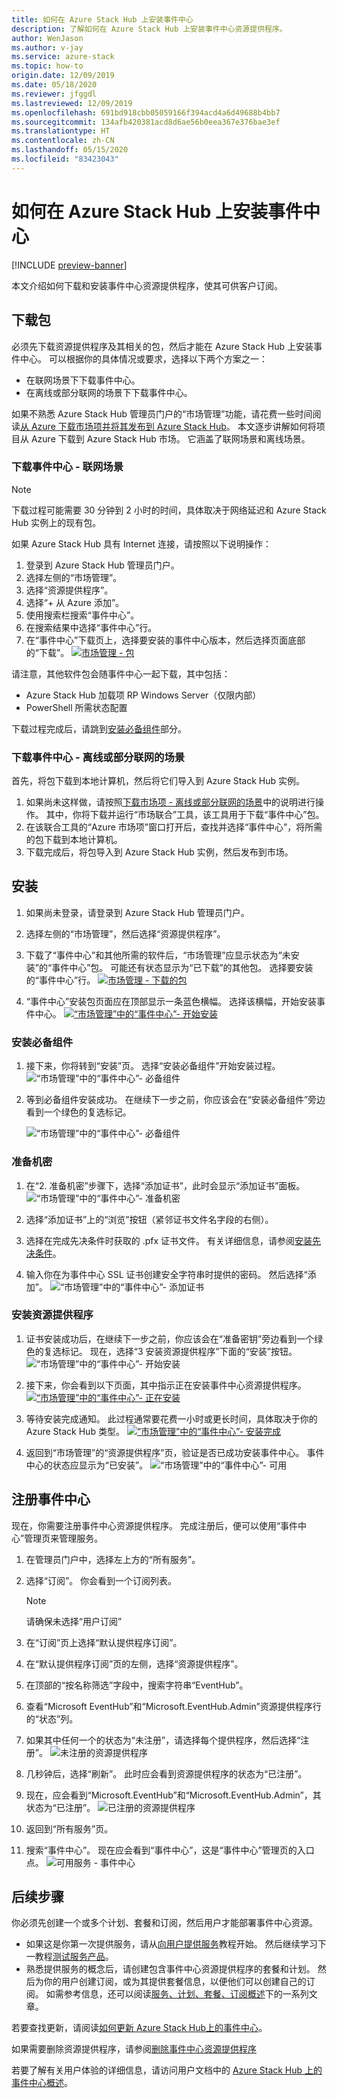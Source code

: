 ```yaml
---
title: 如何在 Azure Stack Hub 上安装事件中心
description: 了解如何在 Azure Stack Hub 上安装事件中心资源提供程序。
author: WenJason
ms.author: v-jay
ms.service: azure-stack
ms.topic: how-to
origin.date: 12/09/2019
ms.date: 05/18/2020
ms.reviewer: jfggdl
ms.lastreviewed: 12/09/2019
ms.openlocfilehash: 691bd918cbb05059166f394acd4a6d49688b4bb7
ms.sourcegitcommit: 134afb420381acd8d6ae56b0eea367e376bae3ef
ms.translationtype: HT
ms.contentlocale: zh-CN
ms.lasthandoff: 05/15/2020
ms.locfileid: "83423043"
---
```

# <a name="how-to-install-event-hubs-on-azure-stack-hub"></a>如何在 Azure Stack Hub 上安装事件中心

[!INCLUDE [preview-banner](../includes/event-hubs-preview.md)]

本文介绍如何下载和安装事件中心资源提供程序，使其可供客户订阅。

## <a name="download-packages"></a>下载包

必须先下载资源提供程序及其相关的包，然后才能在 Azure Stack Hub 上安装事件中心。 可以根据你的具体情况或要求，选择以下两个方案之一：

- 在联网场景下下载事件中心。
- 在离线或部分联网的场景下下载事件中心。

如果不熟悉 Azure Stack Hub 管理员门户的“市场管理”功能，请花费一些时间阅读[从 Azure 下载市场项并将其发布到 Azure Stack Hub](azure-stack-download-azure-marketplace-item.md)。 本文逐步讲解如何将项目从 Azure 下载到 Azure Stack Hub 市场。 它涵盖了联网场景和离线场景。 

### <a name="download-event-hubs---connected-scenario"></a>下载事件中心 - 联网场景

> [!NOTE]
> 下载过程可能需要 30 分钟到 2 小时的时间，具体取决于网络延迟和 Azure Stack Hub 实例上的现有包。 

如果 Azure Stack Hub 具有 Internet 连接，请按照以下说明操作：

1. 登录到 Azure Stack Hub 管理员门户。
2. 选择左侧的“市场管理”。
3. 选择“资源提供程序”。
4. 选择“+ 从 Azure 添加”。
5. 使用搜索栏搜索“事件中心”。
6. 在搜索结果中选择“事件中心”行。 
7. 在“事件中心”下载页上，选择要安装的事件中心版本，然后选择页面底部的“下载”。 
   [![市场管理 - 包](media/event-hubs-rp-install/1-marketplace-management-download.png)](media/event-hubs-rp-install/1-marketplace-management-download.png#lightbox)

请注意，其他软件包会随事件中心一起下载，其中包括：

- Azure Stack Hub 加载项 RP Windows Server（仅限内部）
- PowerShell 所需状态配置

下载过程完成后，请跳到[安装必备组件](#install-prerequisites)部分。

### <a name="download-event-hubs---disconnected-or-partially-connected-scenario"></a>下载事件中心 - 离线或部分联网的场景

首先，将包下载到本地计算机，然后将它们导入到 Azure Stack Hub 实例。

1. 如果尚未这样做，请按照[下载市场项 - 离线或部分联网的场景](azure-stack-download-azure-marketplace-item.md#disconnected-or-a-partially-connected-scenario)中的说明进行操作。 其中，你将下载并运行“市场联合”工具，该工具用于下载“事件中心”包。
2. 在该联合工具的“Azure 市场项”窗口打开后，查找并选择“事件中心”，将所需的包下载到本地计算机。
3. 下载完成后，将包导入到 Azure Stack Hub 实例，然后发布到市场。 

## <a name="installation"></a>安装 

1. 如果尚未登录，请登录到 Azure Stack Hub 管理员门户。
2. 选择左侧的“市场管理”，然后选择“资源提供程序”。
3. 下载了“事件中心”和其他所需的软件后，“市场管理”应显示状态为“未安装”的“事件中心”包。 可能还有状态显示为“已下载”的其他包。 选择要安装的“事件中心”行。
   [![市场管理 - 下载的包](media/event-hubs-rp-install/2-marketplace-management-downloaded.png)](media/event-hubs-rp-install/2-marketplace-management-downloaded.png#lightbox)
 
4. “事件中心”安装包页面应在顶部显示一条蓝色横幅。 选择该横幅，开始安装事件中心。
   [![“市场管理”中的“事件中心”- 开始安装](media/event-hubs-rp-install/3-marketplace-management-install-ready.png)](media/event-hubs-rp-install/3-marketplace-management-install-ready.png#lightbox)

### <a name="install-prerequisites"></a>安装必备组件

1. 接下来，你将转到“安装”页。 选择“安装必备组件”开始安装过程。
   ![“市场管理”中的“事件中心”- 必备组件](media/event-hubs-rp-install/4-marketplace-management-install-prereqs-start.png)
 
2. 等到必备组件安装成功。 在继续下一步之前，你应该会在“安装必备组件”旁边看到一个绿色的复选标记。

   ![“市场管理”中的“事件中心”- 必备组件](media/event-hubs-rp-install/5-marketplace-management-install-prereqs-succeeded.png)

### <a name="prepare-secrets"></a>准备机密 

1. 在“2. 准备机密”步骤下，选择“添加证书”，此时会显示“添加证书”面板。
   ![“市场管理”中的“事件中心”- 准备机密](media/event-hubs-rp-install/6-marketplace-management-install-prepare-secrets.png)

2. 选择“添加证书”上的“浏览”按钮（紧邻证书文件名字段的右侧）。
3. 选择在完成先决条件时获取的 .pfx 证书文件。 有关详细信息，请参阅[安装先决条件](event-hubs-rp-prerequisites.md)。 

4. 输入你在为事件中心 SSL 证书创建安全字符串时提供的密码。 然后选择“添加”。
   ![“市场管理”中的“事件中心”- 添加证书](media/event-hubs-rp-install/7-marketplace-management-install-prepare-secrets-add-cert.png)

### <a name="install-resource-provider"></a>安装资源提供程序

1. 证书安装成功后，在继续下一步之前，你应该会在“准备密钥”旁边看到一个绿色的复选标记。 现在，选择“3 安装资源提供程序”下面的“安装”按钮。
   ![“市场管理”中的“事件中心”- 开始安装](media/event-hubs-rp-install/8-marketplace-management-install-start.png)
 
2. 接下来，你会看到以下页面，其中指示正在安装事件中心资源提供程序。
   [![“市场管理”中的“事件中心”- 正在安装](media/event-hubs-rp-install/9-marketplace-management-install-inprogress.png)](media/event-hubs-rp-install/9-marketplace-management-install-inprogress.png#lightbox)
 
3. 等待安装完成通知。 此过程通常要花费一小时或更长时间，具体取决于你的 Azure Stack Hub 类型。 
   [![“市场管理”中的“事件中心”- 安装完成](media/event-hubs-rp-install/10-marketplace-management-install-complete.png)](media/event-hubs-rp-install/10-marketplace-management-install-complete.png#lightbox)

4. 返回到“市场管理”的“资源提供程序”页，验证是否已成功安装事件中心。 事件中心的状态应显示为“已安装”。
   ![“市场管理”中的“事件中心”- 可用](media/event-hubs-rp-install/11-marketplace-management-rps-installed.png)

## <a name="register-event-hubs"></a>注册事件中心

现在，你需要注册事件中心资源提供程序。 完成注册后，便可以使用“事件中心”管理页来管理服务。

1. 在管理员门户中，选择左上方的“所有服务”。
2. 选择“订阅”。 你会看到一个订阅列表。 
   > [!NOTE]
   > 请确保未选择“用户订阅”
3. 在“订阅”页上选择“默认提供程序订阅”。 
4. 在“默认提供程序订阅”页的左侧，选择“资源提供程序”。
5. 在顶部的“按名称筛选”字段中，搜索字符串“EventHub”。
6. 查看“Microsoft EventHub”和“Microsoft.EventHub.Admin”资源提供程序行的“状态”列。
7. 如果其中任何一个的状态为“未注册”，请选择每个提供程序，然后选择“注册”。 
   ![未注册的资源提供程序](media/event-hubs-rp-install/12-default-subscription-rps-unregistered.png)
8. 几秒钟后，选择“刷新”。 此时应会看到资源提供程序的状态为“已注册”。 
9. 现在，应会看到“Microsoft.EventHub”和“Microsoft.EventHub.Admin”，其状态为“已注册”。
   ![已注册的资源提供程序](media/event-hubs-rp-install/13-default-subscription-rps-registered.png)

10. 返回到“所有服务”页。
11. 搜索“事件中心”。 现在应会看到“事件中心”，这是“事件中心”管理页的入口点。 
   ![可用服务 - 事件中心](media/event-hubs-rp-install/14-all-service-event-hubs.png)
 
## <a name="next-steps"></a>后续步骤

你必须先创建一个或多个计划、套餐和订阅，然后用户才能部署事件中心资源。 

- 如果这是你第一次提供服务，请从[向用户提供服务](tutorial-offer-services.md)教程开始。 然后继续学习下一教程[测试服务产品](tutorial-test-offer.md)。
- 熟悉提供服务的概念后，请创建包含事件中心资源提供程序的套餐和计划。 然后为你的用户创建订阅，或为其提供套餐信息，以便他们可以创建自己的订阅。 如需参考信息，还可以阅读[服务、计划、套餐、订阅概述](service-plan-offer-subscription-overview.md)下的一系列文章。

若要查找更新，请阅读[如何更新 Azure Stack Hub上的事件中心](resource-provider-apply-updates.md)。

如果需要删除资源提供程序，请参阅[删除事件中心资源提供程序](event-hubs-rp-remove.md)

若要了解有关用户体验的详细信息，请访问用户文档中的 [Azure Stack Hub 上的事件中心概述](../user/event-hubs-overview.md)。